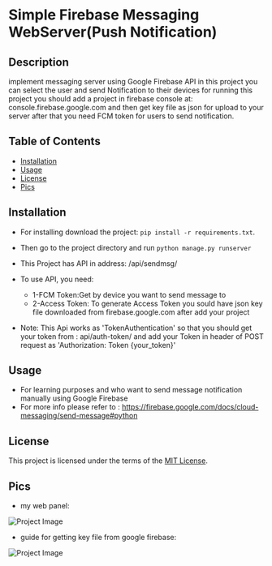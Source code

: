 # Simple Firebase Messaging WebServer(Push Notification)

## Description

implement messaging server using Google Firebase API
in this project you can select the user and send Notification to their devices
for running this project you should add a project in firebase console at:
console.firebase.google.com
and then get key file as json for upload to your server
after that you need FCM token for users to send notification.

## Table of Contents

- [Installation](#installation)
- [Usage](#usage)
- [License](#license)
- [Pics](#pics)
## Installation

- For installing download the project: `pip install -r requirements.txt`.
- Then go to the project directory and run `python manage.py runserver`
- This Project has API in address: /api/sendmsg/
- To use API, you need:

  - 1-FCM Token:Get by device you want to send message to
  - 2-Access Token: To generate Access Token you sould have json key file downloaded from firebase.google.com
    after add your project

- Note:
  This Api works as 'TokenAuthentication' so that you should get your token from :
  api/auth-token/
  and add your Token in header of POST request as
  'Authorization: Token {your_token}'

## Usage

- For learning purposes and who want to send message notification manually using Google Firebase
- For more info please refer to : https://firebase.google.com/docs/cloud-messaging/send-message#python


## License

This project is licensed under the terms of the [MIT License](LICENSE).

## Pics

- my web panel:

![Project Image](https://github.com/arashbrd/Simple-Firebase-messaging-Server-with-django/blob/main/pics/web.png)

- guide for getting key file from google firebase:

![Project Image](https://github.com/arashbrd/Simple-Firebase-messaging-Server-with-django/blob/main/pics/get%20Private%20Key.png)
